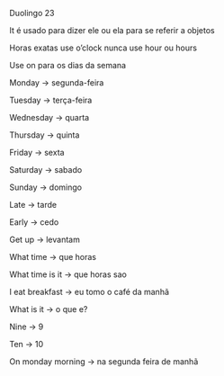 <p>Duolingo 23</p><p>It é usado para dizer ele ou ela para se referir a objetos</p><p>Horas exatas use o’clock nunca use hour ou hours</p><p>Use on para os dias da semana</p><p>Monday → segunda-feira</p><p>Tuesday → terça-feira</p><p>Wednesday → quarta</p><p>Thursday → quinta</p><p>Friday → sexta</p><p>Saturday → sabado</p><p>Sunday → domingo</p><p>Late → tarde</p><p>Early → cedo</p><p>Get up → levantam</p><p>What time → que horas</p><p>What time is it → que horas sao</p><p>I eat breakfast → eu tomo o café da manhã</p><p>What is it → o que e?</p><p>Nine → 9</p><p>Ten → 10</p><p>On monday morning → na segunda feira de manhã</p>